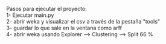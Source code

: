 Pasos para ejecutar el proyecto: \
1- Ejecutar main.py \
2- abrir weka y visualizar el csv a través de la pestaña "tools" \
3- guardar lo que sale en la ventana como arff \
4- abrir weka usando Explorer --> Clustering --> Split 66 %
